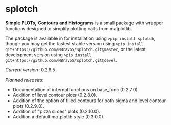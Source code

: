 # splotch
**Simple PLOTs, Contours and Histograms** is a small package with wrapper functions designed to simplify plotting calls from matplotlib.

The package is available in for installation using `>pip install splotch`, though you may get the lastest stable version using `>pip install git+https://github.com/MBravoS/splotch.git@master`, or the latest development version using `>pip install git+https://github.com/MBravoS/splotch.git@devel`.

*Current version*: 0.2.6.5

*Planned releases*:
* Documentation of internal functions on base_func (0.2.7.0).
* Addition of level contour plots (0.2.8.0).
* Addition of the option of filled contours for both sigma and level contour plots (0.2.9.0).
* Addition of "pizza slices" plots (0.2.10.0).
* Addition a default matplotlib style (0.3.0.0).
